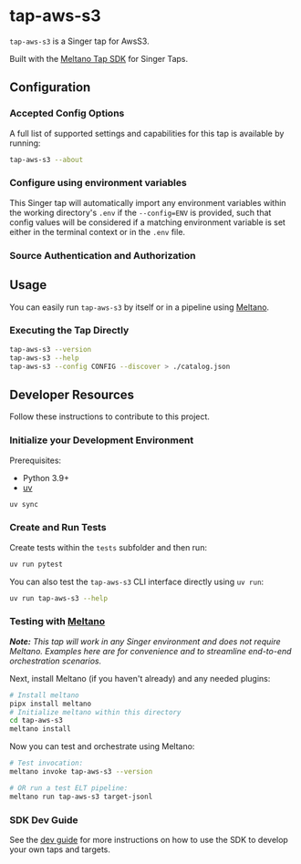 # tap-aws-s3

`tap-aws-s3` is a Singer tap for AwsS3.

Built with the [Meltano Tap SDK](https://sdk.meltano.com) for Singer Taps.

<!--

Developer TODO: Update the below as needed to correctly describe the install procedure. For instance, if you do not have a PyPI repo, or if you want users to directly install from your git repo, you can modify this step as appropriate.

## Installation

Install from PyPI:

```bash
pipx install tap-aws-s3
```

Install from GitHub:

```bash
pipx install git+https://github.com/ORG_NAME/tap-aws-s3.git@main
```

-->

## Configuration

### Accepted Config Options

<!--
Developer TODO: Provide a list of config options accepted by the tap.

This section can be created by copy-pasting the CLI output from:

```
tap-aws-s3 --about --format=markdown
```
-->

A full list of supported settings and capabilities for this
tap is available by running:

```bash
tap-aws-s3 --about
```

### Configure using environment variables

This Singer tap will automatically import any environment variables within the working directory's
`.env` if the `--config=ENV` is provided, such that config values will be considered if a matching
environment variable is set either in the terminal context or in the `.env` file.

### Source Authentication and Authorization

<!--
Developer TODO: If your tap requires special access on the source system, or any special authentication requirements, provide those here.
-->

## Usage

You can easily run `tap-aws-s3` by itself or in a pipeline using [Meltano](https://meltano.com/).

### Executing the Tap Directly

```bash
tap-aws-s3 --version
tap-aws-s3 --help
tap-aws-s3 --config CONFIG --discover > ./catalog.json
```

## Developer Resources

Follow these instructions to contribute to this project.

### Initialize your Development Environment

Prerequisites:

- Python 3.9+
- [uv](https://docs.astral.sh/uv/)

```bash
uv sync
```

### Create and Run Tests

Create tests within the `tests` subfolder and
  then run:

```bash
uv run pytest
```

You can also test the `tap-aws-s3` CLI interface directly using `uv run`:

```bash
uv run tap-aws-s3 --help
```

### Testing with [Meltano](https://www.meltano.com)

_**Note:** This tap will work in any Singer environment and does not require Meltano.
Examples here are for convenience and to streamline end-to-end orchestration scenarios._

<!--
Developer TODO:
Your project comes with a custom `meltano.yml` project file already created. Open the `meltano.yml` and follow any "TODO" items listed in
the file.
-->

Next, install Meltano (if you haven't already) and any needed plugins:

```bash
# Install meltano
pipx install meltano
# Initialize meltano within this directory
cd tap-aws-s3
meltano install
```

Now you can test and orchestrate using Meltano:

```bash
# Test invocation:
meltano invoke tap-aws-s3 --version

# OR run a test ELT pipeline:
meltano run tap-aws-s3 target-jsonl
```

### SDK Dev Guide

See the [dev guide](https://sdk.meltano.com/en/latest/dev_guide.html) for more instructions on how to use the SDK to
develop your own taps and targets.
